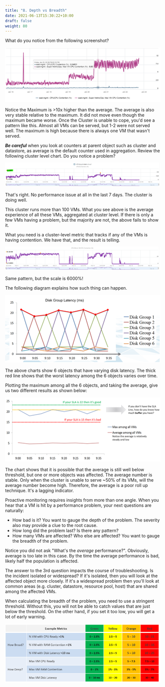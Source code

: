 ```yaml
---
title: "8. Depth vs Breadth"
date: 2021-06-13T15:30:22+10:00
draft: false
weight: 80
---
```


What do you notice from the following screenshot?

![CPU Contention example](1.2.8-fig-1.png)

Notice the Maximum is >10x higher than the average. The average is also very stable relative to the maximum. It did not move even though the maximum became worse. Once the Cluster is unable to cope, you'd see a pattern like this. Almost all VMs can be served, but 1-2 were not served well. The maximum is high because there is always one VM that wasn't served.

***Be careful*** when you look at counters at parent object such as cluster and datastore, as average is the default counter used in aggregation. Review the following cluster level chart. Do you notice a problem?

![Cluster level chart](1.2.8-fig-2.png)

That's right. No performance issue at all in the last 7 days. The cluster is doing well.

This cluster runs more than 100 VMs. What you see above is the average experience of all these VMs, aggregated at cluster level. If there is only a few VMs having a problem, but the majority are not, the above fails to show it.

What you need is a cluster-level metric that tracks if any of the VMs is having contention. We have that, and the result is telling.

![Worst VM in cluster chart](1.2.8-fig-3.png)

Same pattern, but the scale is 6000%!

The following diagram explains how such thing can happen.

![Disk group latency chart](1.2.8-fig-4.png)

The above charts show 6 objects that have varying disk latency. The thick red line shows that the worst latency among the 6 objects varies over time.

Plotting the maximum among all the 6 objects, and taking the average, give us two different results as shown below:

![SLA and metrics](1.2.8-fig-5.png)

The chart shows that it is possible that the average is still well below threshold, but one or more objects was affected. The average number is stable.
Only when the cluster is unable to serve ~50% of its VMs, will the average number become high. Therefore, the average is a poor roll up technique. It's a lagging indicator.

Proactive monitoring requires insights from more than one angle. When you hear that a VM is hit by a performance problem, your next questions are naturally:

- How bad is it? You want to gauge the depth of the problem. The severity also may provide a clue to the root cause.
- How long did the problem last? Is there any pattern?
- How many VMs are affected? Who else are affected? You want to gauge the breadth of the problem.

Notice you did not ask "What's the _average_ performance?". Obviously, average is too late in this case. By the time the average performance is bad, likely half the population is affected.

The answer to the 3rd question impacts the course of troubleshooting. Is the incident isolated or widespread? If it's isolated, then you will look at the affected object more closely. If it's a widespread problem then you'll look at common areas (e.g. cluster, datastore, resource pool, host) that are shared among the affected VMs.

When calculating the breadth of the problem, you need to use a stringent threshold. Without this, you will not be able to catch values that are just below the threshold. On the other hand, if you set it too low, you will get a lot of early warning.

![Example metrics](1.2.8-fig-6.png)